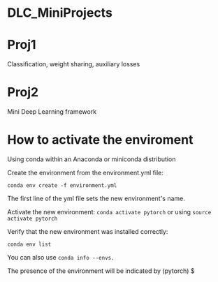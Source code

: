 # DLC_MiniProjects

# Proj1
Classification, weight sharing, auxiliary losses


# Proj2 
Mini Deep Learning framework


# How to activate the enviroment 

Using conda within an Anaconda or miniconda distribution

Create the environment from the environment.yml file:

    conda env create -f environment.yml

The first line of the yml file sets the new environment's name.

Activate the new environment: `conda activate pytorch` or using `source activate pytorch`

Verify that the new environment was installed correctly:

    conda env list

You can also use `conda info --envs.`

The presence of the environment will be indicated by (pytorch) $ 
